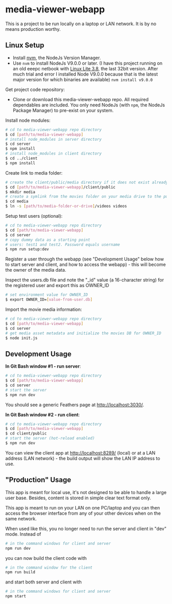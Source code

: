 # media-viewer-webapp

This is a project to be run locally on a laptop or LAN network. It is by no means production worthy.

## Linux Setup

- Install [nvm](https://github.com/nvm-sh/nvm), the NodeJs Version Manager.
- Use `nvm` to install NodeJs V9.0.0 or later.
    (I have this project running on an old eeepc netbook with [Linux Lite 3.8](https://osdn.net/projects/linuxlite/storage/3.8/), the last 32bit version. After much trial and error I installed Node V9.0.0 because that is the latest major version for which binaries are available)
  `nvm install v9.0.0`

Get project code repository:

- Clone or download this media-viewer-webapp repo.
    All required dependables are included. You only need NodeJs (with `npm`, the NodeJs Package Manager) to pre-exist on your system.

Install node modules:

```bash
# cd to media-viewer-webapp repo directory
$ cd [path/to/media-viewer-webapp]
# install node_modules in server directory
$ cd server
$ npm install
# install node_modules in client directory
$ cd ../client
$ npm install
```

Create link to media folder:

```bash
# create the client/public/media directory if it does not exist already
$ cd [path/to/media-viewer-webapp]/client/public
$ mkdir media
# create a symlink from the movies folder on your media drive to the public movies folder
$ cd media
$ ln -s [path/to/media-folder-or-drive]/videos videos
```

Setup test users (optional):

```bash
# cd to media-viewer-webapp repo directory
$ cd [path/to/media-viewer-webapp]
$ cd server
# copy dummy data as a starting point
# users: test1 and test2. Password equals username
$ npm run setup:dev
```

Register a user through the webapp (see "Development Usage" below how to start server and client, and how to access the webapp) - this will become the owner of the media data.

Inspect the users.db file and note the "_id" value (a 16-character string) for the registered user and export this as OWNER_ID

```bash
# set environment value for OWNER_ID
$ export OWNER_ID=[value-from-user.db]
```

Import the movie media information:

```bash
# cd to media-viewer-webapp repo directory
$ cd [path/to/media-viewer-webapp]
$ cd server
# get media asset metadata and initialize the movies DB for OWNER_ID
$ node init.js
```

## Development Usage

**In Git Bash window #1 - run server**:

```bash
# cd to media-viewer-webapp repo directory
$ cd [path/to/media-viewer-webapp]
$ cd server
# start the server
$ npm run dev
```

You should see a generic Feathers page at <http://localhost:3030/>.

**In Git Bash window #2 - run client**:

```bash
# cd to media-viewer-webapp repo directory
$ cd [path/to/media-viewer-webapp]
$ cd client/public
# start the server (hot-reload enabled)
$ npm run dev
```

You can view the client app at <http://localhost:8289/> (local) or at a LAN address (LAN network) - the build output will show the LAN IP address to use.

## "Production" Usage

This app is meant for local use, it's not designed to be able to handle a large user base. Besides, content is stored in simple clear text format only.

This app is meant to run on your LAN on one PC/laptop and you can then access the browser interface from any of your other devices when on the same network.

When used like this, you no longer need to run the server and client in "dev" mode. Instead of

```bash
# in the command windows for client and server
npm run dev
```

you can now build the client code with

```bash
# in the command window for the client
npm run build
```

and start both server and client with

```bash
# in the command windows for client and server
npm start
```
